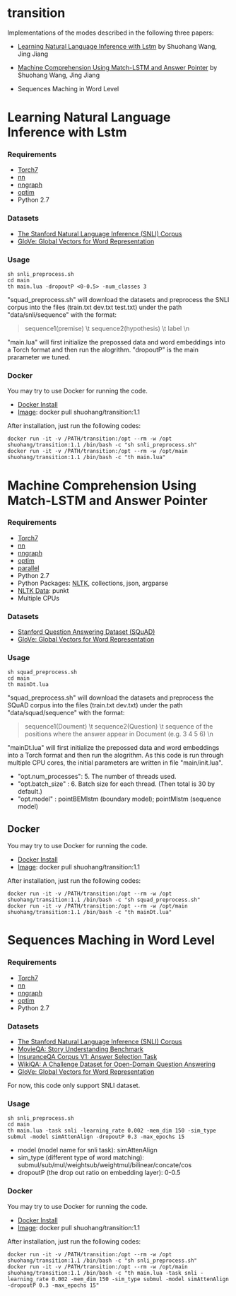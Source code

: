 # transition
Implementations of the modes described in the following three papers:

- [Learning Natural Language Inference with Lstm](https://arxiv.org/abs/1512.08849) by Shuohang Wang, Jing Jiang

- [Machine Comprehension Using Match-LSTM and Answer Pointer](https://arxiv.org/abs/1608.07905) by Shuohang Wang, Jing Jiang

- Sequences Maching in Word Level

# Learning Natural Language Inference with Lstm

### Requirements
- [Torch7](https://github.com/torch/torch7)
- [nn](https://github.com/torch/nn)
- [nngraph](https://github.com/torch/nngraph)
- [optim](https://github.com/torch/optim)
- Python 2.7

### Datasets
- [The Stanford Natural Language Inference (SNLI) Corpus](http://nlp.stanford.edu/projects/snli/)
- [GloVe: Global Vectors for Word Representation](http://nlp.stanford.edu/data/glove.840B.300d.zip)

### Usage
```
sh snli_preprocess.sh
cd main
th main.lua -dropoutP <0-0.5> -num_classes 3
```

"squad_preprocess.sh" will download the datasets and preprocess the SNLI corpus into the files 
(train.txt dev.txt test.txt) under the path "data/snli/sequence" with the format:

>sequence1(premise) \t sequence2(hypothesis) \t label \n

"main.lua" will first initialize the prepossed data and word embeddings into a Torch format and 
then run the alogrithm. "dropoutP" is the main prarameter we tuned.

### Docker
You may try to use Docker for running the code.
- [Docker Install](https://github.com/codalab/codalab-worksheets/wiki/Installing-Docker)
- [Image](https://hub.docker.com/r/shuohang/transition/): docker pull shuohang/transition:1.1

After installation, just run the following codes:
```
docker run -it -v /PATH/transition:/opt --rm -w /opt      shuohang/transition:1.1 /bin/bash -c "sh snli_preprocess.sh"
docker run -it -v /PATH/transition:/opt --rm -w /opt/main shuohang/transition:1.1 /bin/bash -c "th main.lua"
```
# Machine Comprehension Using Match-LSTM and Answer Pointer

### Requirements
- [Torch7](https://github.com/torch/torch7)
- [nn](https://github.com/torch/nn)
- [nngraph](https://github.com/torch/nngraph)
- [optim](https://github.com/torch/optim)
- [parallel](https://github.com/clementfarabet/lua---parallel)
- Python 2.7
- Python Packages: [NLTK](http://www.nltk.org/install.html), collections, json, argparse
- [NLTK Data](http://www.nltk.org/data.html): punkt
- Multiple CPUs

### Datasets
- [Stanford Question Answering Dataset (SQuAD)](https://rajpurkar.github.io/SQuAD-explorer/)
- [GloVe: Global Vectors for Word Representation](http://nlp.stanford.edu/data/glove.840B.300d.zip)

### Usage
```
sh squad_preprocess.sh
cd main
th mainDt.lua 
```

"squad_preprocess.sh" will download the datasets and preprocess the SQuAD corpus into the files 
(train.txt dev.txt) under the path "data/squad/sequence" with the format:

>sequence1(Doument) \t sequence2(Question) \t sequence of the positions where the answer appear 
in Document (e.g. 3 4 5 6)  \n

"mainDt.lua" will first initialize the prepossed data and word embeddings into a Torch format and 
then run the alogrithm. As this code is run through multiple CPU cores, the initial parameters are
written in file "main/init.lua". 

- "opt.num_processes": 5. The number of threads used.
- "opt.batch_size"   : 6. Batch size for each thread. (Then total is 30 by default.)
- "opt.model"        : pointBEMlstm (boundary model); pointMlstm (sequence model)

## Docker
You may try to use Docker for running the code.
- [Docker Install](https://github.com/codalab/codalab-worksheets/wiki/Installing-Docker)
- [Image](https://hub.docker.com/r/shuohang/transition/): docker pull shuohang/transition:1.1

After installation, just run the following codes:
```
docker run -it -v /PATH/transition:/opt --rm -w /opt      shuohang/transition:1.1 /bin/bash -c "sh squad_preprocess.sh"
docker run -it -v /PATH/transition:/opt --rm -w /opt/main shuohang/transition:1.1 /bin/bash -c "th mainDt.lua"
```

# Sequences Maching in Word Level
### Requirements
- [Torch7](https://github.com/torch/torch7)
- [nn](https://github.com/torch/nn)
- [nngraph](https://github.com/torch/nngraph)
- [optim](https://github.com/torch/optim)
- Python 2.7

### Datasets
- [The Stanford Natural Language Inference (SNLI) Corpus](http://nlp.stanford.edu/projects/snli/)
- [MovieQA: Story Understanding Benchmark](http://movieqa.cs.toronto.edu/home/)
- [InsuranceQA Corpus V1: Answer Selection Task](https://github.com/shuzi/insuranceQA)
- [WikiQA: A Challenge Dataset for Open-Domain Question Answering](https://www.microsoft.com/en-us/research/publication/wikiqa-a-challenge-dataset-for-open-domain-question-answering/)
- [GloVe: Global Vectors for Word Representation](http://nlp.stanford.edu/data/glove.840B.300d.zip)

For now, this code only support SNLI dataset.

### Usage
```
sh snli_preprocess.sh
cd main
th main.lua -task snli -learning_rate 0.002 -mem_dim 150 -sim_type submul -model simAttenAlign -dropoutP 0.3 -max_epochs 15
```
- model (model name for snli task): simAttenAlign
- sim_type (different type of word matching): submul/sub/mul/weightsub/weightmul/bilinear/concate/cos
- dropoutP (the drop out ratio on embedding layer): 0-0.5

### Docker
You may try to use Docker for running the code.
- [Docker Install](https://github.com/codalab/codalab-worksheets/wiki/Installing-Docker)
- [Image](https://hub.docker.com/r/shuohang/transition/): docker pull shuohang/transition:1.1

After installation, just run the following codes:
```
docker run -it -v /PATH/transition:/opt --rm -w /opt      shuohang/transition:1.1 /bin/bash -c "sh snli_preprocess.sh"
docker run -it -v /PATH/transition:/opt --rm -w /opt/main shuohang/transition:1.1 /bin/bash -c "th main.lua -task snli -learning_rate 0.002 -mem_dim 150 -sim_type submul -model simAttenAlign -dropoutP 0.3 -max_epochs 15"
```
